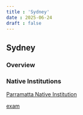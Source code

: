 ```yaml
---
title : 'Sydney'
date : 2025-06-24
draft : false
---
```


## Sydney

### Overview

### Native Institutions

[Parramatta Native Institution](https://dictionaryofsydney.org/entry/parramatta_and_black_town_native_institutions)

[exam](https://www.mq.edu.au/macquarie-archive/lema/1819/sydgaz17april1819.html)
